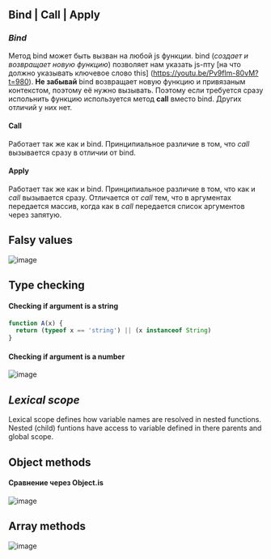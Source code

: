 ## Bind | Call | Apply

### *Bind*
Метод bind может быть вызван на любой js функции. bind (*создает и возвращает новую функцию*) позволяет нам указать js-пту [на что должно указывать ключевое слово this] (https://youtu.be/Pv9flm-80vM?t=980).
**Не забывай** bind возвращает новую функцию и привязаным контекстом, поэтому её нужно вызывать. Поэтому если требуется сразу испольнить функцию используется метод **call** вместо bind. Других отличий у них нет.

#### Call 

Работает так же как и bind. Принципиальное различие в том, что *call* вызывается сразу в отличии от bind.

#### Apply

Работает так же как и bind.  Принципиальное различие в том, что как и *call* вызывается сразу. Отличается от *call* тем, что в аргументах передается массив, когда как в *call* передается список аргументов через запятую.


## Falsy values

![image](https://user-images.githubusercontent.com/39916816/123404864-f5851780-d5b1-11eb-8c26-e1d5edb98b0c.png)


## Type checking 

#### Checking if argument is a string
```javascript
function A(x) {
  return (typeof x == 'string') || (x instanceof String)
}
```

#### Checking if argument is a number

![image](https://user-images.githubusercontent.com/39916816/123618508-f1a30080-d810-11eb-8e74-eaff6265a47d.png)

## *Lexical scope* 

Lexical scope defines how variable names are resolved in nested functions. Nested (child) funtions have access to variable defined in there parents and global scope.

## Object methods

#### Сравнение через Object.is

![image](https://user-images.githubusercontent.com/39916816/123559963-f089b900-d7a7-11eb-85d4-cfb1b0f3e5b8.png)

## Array methods

![image](https://user-images.githubusercontent.com/39916816/123619325-bd7c0f80-d811-11eb-868b-95992cc797e7.png)
